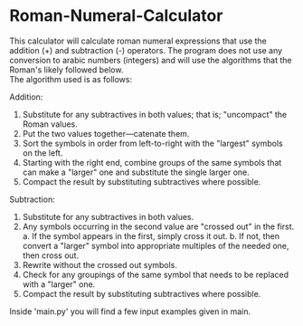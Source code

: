 # Roman-Numeral-Calculator

This calculator will calculate roman numeral expressions that use the addition (+) and subtraction (-) operators. The program
does not use any conversion to arabic numbers (integers) and will use the algorithms that the Roman's likely followed below.  
The algorithm used is as follows: 

Addition:
1. Substitute for any subtractives in both values; that is; "uncompact" the Roman values.
2. Put the two values together—catenate them.
3. Sort the symbols in order from left-to-right with the "largest" symbols on the left.
4. Starting with the right end, combine groups of the same symbols that can make a "larger" one and substitute the single larger one.
5. Compact the result by substituting subtractives where possible.

Subtraction:
1. Substitute for any subtractives in both values.
2. Any symbols occurring in the second value are "crossed out" in the first.
  a. If the symbol appears in the first, simply cross it out.
  b. If not, then convert a "larger" symbol into appropriate multiples of the needed one, then cross out.
3. Rewrite without the crossed out symbols.
4. Check for any groupings of the same symbol that needs to be replaced with a "larger" one.
5. Compact the result by substituting subtractives where possible.

Inside 'main.py' you will find a few input examples given in main.
